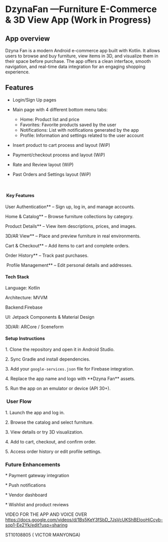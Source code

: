 # DzynaFan —Furniture E-Commerce \& 3D View App (Work in Progress)



## App overview





Dzyna Fan is a modern Android e-commerce app built with Kotlin. It allows users to browse and buy furniture, view items in 3D, and visualize them in their space before purchase. The app offers a clean interface, smooth navigation, and real-time data integration for an engaging shopping experience.





## Features

* Login/Sign Up pages
* Main page with 4 different bottom menu tabs:

  * Home: Product list and price
  * Favorites: Favorite products saved by the user
  * Notifications: List with notifications generated by the app
  * Profile: Information and settings related to the user account

* Insert product to cart process and layout (WiP)
* Payment/checkout process and layout (WiP)
* Rate and Review layout (WiP)
* Past Orders and Settings layout (WiP)



&nbsp;



#### &nbsp;Key Features



User Authentication\*\* – Sign up, log in, and manage accounts.

Home \& Catalog\*\* – Browse furniture collections by category.

Product Details\*\* – View item descriptions, prices, and images.

3D/AR View\*\* – Place and preview furniture in real environments.

Cart \& Checkout\*\* – Add items to cart and complete orders.

Order History\*\* – Track past purchases.

&nbsp;Profile Management\*\* – Edit personal details and addresses.

#### 

#### Tech Stack



Language: Kotlin

Architecture: MVVM

Backend:Firebase

UI: Jetpack Components \& Material Design

3D/AR: ARCore / Sceneform

#### 

#### Setup Instructions



1\. Clone the repository and open it in Android Studio.

2\. Sync Gradle and install dependencies.

3\. Add your `google-services.json` file for Firebase integration.

4\. Replace the app name and logo with \*\*Dzyna Fan\*\* assets.

5\. Run the app on an emulator or device (API 30+).



### &nbsp;User Flow



1\. Launch the app and log in.

2\. Browse the catalog and select furniture.

3\. View details or try 3D visualization.

4\. Add to cart, checkout, and confirm order.

5\. Access order history or edit profile settings.



### Future Enhancements



\* Payment gateway integration

\* Push notifications

\* Vendor dashboard

\* Wishlist and product reviews

VIDEO FOR THE APP AND VOICE OVER
https://docs.google.com/videos/d/1Bs5KeY3fSbD_7JsVcUKShBEIooHiCcyb-sop1-Ee2Yk/edit?usp=sharing

ST10108805 ( VICTOR MANYONGA)



